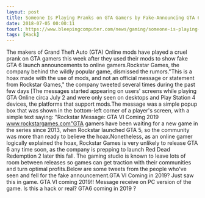 ```yaml
---
layout: post
title: Someone Is Playing Pranks on GTA Gamers by Fake-Announcing GTA 6
date: 2018-07-05 00:00:11
tourl: https://www.bleepingcomputer.com/news/gaming/someone-is-playing-pranks-on-gta-gamers-by-fake-announcing-gta-6/
tags: [Hack]
---
```

The makers of Grand Theft Auto (GTA) Online mods have played a cruel prank on GTA gamers this week after they used their mods to show fake GTA 6 launch announcements to online gamers.Rockstar Games, the company behind the wildly popular game, dismissed the rumors."This is a hoax made with the use of mods, and not an official message or statement from Rockstar Games," the company tweeted several times during the past few days [The messages started appearing on users' screens while playing GTA Online circa July 2 and were only seen on desktops and Play Station 4 devices, the platforms that support mods.The message was a simple popup box that was shown in the bottom-left corner of a player's screen, with a simple text saying: "Rockstar Message: GTA VI Coming 2019 www.rockstargames.com"GTA gamers have been waiting for a new game in the series since 2013, when Rockstar launched GTA 5, so the community was more than ready to believe the hoax.Nonetheless, as an online gamer logically explained the hoax, Rockstar Games is very unlikely to release GTA 6 any time soon, as the company is prepping to launch Red Dead Redemption 2 later this fall. The gaming studio is known to leave lots of room between releases so games can get traction with their communities and turn optimal profits.Below are some tweets from the people who've seen and fell for the fake announcement.GTA VI Coming in 2019? Just saw this in game. GTA VI coming 2019!! Message receive on PC version of the game. Is this a hack or real? GTA6 coming in 2019 ? 